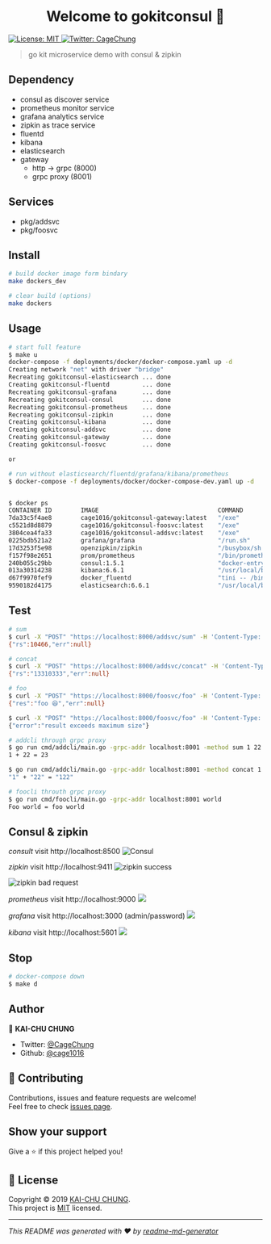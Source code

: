 <h1 align="center">Welcome to gokitconsul 👋</h1>
<p>
  <a href="https://github.com/cage1016/gokitconsul/blob/master/LICENSE">
    <img alt="License: MIT" src="https://img.shields.io/badge/License-MIT-yellow.svg" target="_blank" />
  </a>
  <a href="https://twitter.com/CageChung">
    <img alt="Twitter: CageChung" src="https://img.shields.io/twitter/follow/CageChung.svg?style=social" target="_blank" />
  </a>
</p>

> go kit microservice demo with consul & zipkin

## Dependency

- consul as discover service
- prometheus monitor service
- grafana analytics service
- zipkin as trace service
- fluentd
- kibana
- elasticsearch
- gateway
    - http → grpc (8000)
    - grpc proxy (8001)

## Services

- pkg/addsvc
- pkg/foosvc

## Install

```sh
# build docker image form bindary
make dockers_dev

# clear build (options)
make dockers
```

## Usage

```sh
# start full feature
$ make u
docker-compose -f deployments/docker/docker-compose.yaml up -d
Creating network "net" with driver "bridge"
Recreating gokitconsul-elasticsearch ... done
Creating gokitconsul-fluentd         ... done
Recreating gokitconsul-grafana       ... done
Recreating gokitconsul-consul        ... done
Recreating gokitconsul-prometheus    ... done
Recreating gokitconsul-zipkin        ... done
Creating gokitconsul-kibana          ... done
Creating gokitconsul-addsvc          ... done
Creating gokitconsul-gateway         ... done
Creating gokitconsul-foosvc          ... done

or

# run without elasticsearch/fluentd/grafana/kibana/prometheus
$ docker-compose -f deployments/docker/docker-compose-dev.yaml up -d


$ docker ps
CONTAINER ID        IMAGE                                 COMMAND                  CREATED             STATUS              PORTS                                                                                                            NAMES
7da33c5f4ae8        cage1016/gokitconsul-gateway:latest   "/exe"                   4 seconds ago       Up 3 seconds        0.0.0.0:8000-8001->8000-8001/tcp                                                                                 gokitconsul-gateway
c5521d8d8879        cage1016/gokitconsul-foosvc:latest    "/exe"                   4 seconds ago       Up 3 seconds                                                                                                                         gokitconsul-foosvc
3804cea4fa33        cage1016/gokitconsul-addsvc:latest    "/exe"                   6 seconds ago       Up 4 seconds                                                                                                                         gokitconsul-addsvc
0225bdb521a2        grafana/grafana                       "/run.sh"                8 seconds ago       Up 6 seconds        0.0.0.0:3000->3000/tcp                                                                                           gokitconsul-grafana
17d3253f5e98        openzipkin/zipkin                     "/busybox/sh run.sh"     8 seconds ago       Up 7 seconds        9410/tcp, 0.0.0.0:9411->9411/tcp                                                                                 gokitconsul-zipkin
f157f98e2651        prom/prometheus                       "/bin/prometheus --c…"   8 seconds ago       Up 6 seconds        0.0.0.0:9090->9090/tcp                                                                                           gokitconsul-prometheus
240b055c29bb        consul:1.5.1                          "docker-entrypoint.s…"   8 seconds ago       Up 6 seconds        0.0.0.0:8400->8400/tcp, 8301-8302/udp, 0.0.0.0:8500->8500/tcp, 8300-8302/tcp, 8600/udp, 0.0.0.0:8600->8600/tcp   gokitconsul-consul
013a30314238        kibana:6.6.1                          "/usr/local/bin/kiba…"   8 seconds ago       Up 7 seconds        0.0.0.0:5601->5601/tcp                                                                                           gokitconsul-kibana
d67f9970fef9        docker_fluentd                        "tini -- /bin/entryp…"   9 seconds ago       Up 8 seconds        5140/tcp, 0.0.0.0:24224->24224/tcp, 0.0.0.0:24224->24224/udp                                                     gokitconsul-fluentd
9590182d4175        elasticsearch:6.6.1                   "/usr/local/bin/dock…"   10 seconds ago      Up 9 seconds        0.0.0.0:9200->9200/tcp, 9300/tcp                                                                                 gokitconsul-elasticsearch
```

## Test

```sh
# sum
$ curl -X "POST" "https://localhost:8000/addsvc/sum" -H 'Content-Type: application/json; charset=utf-8' -d $'{ "a": 133, "b": 10333}'
{"rs":10466,"err":null}

# concat
$ curl -X "POST" "https://localhost:8000/addsvc/concat" -H 'Content-Type: application/json; charset=utf-8' -d $'{ "a": "133", "b": "10333"}'
{"rs":"13310333","err":null}

# foo
$ curl -X "POST" "https://localhost:8000/foosvc/foo" -H 'Content-Type: application/json; charset=utf-8' -d $'{ "s": "😆"}'
{"res":"foo 😆","err":null}

$ curl -X "POST" "https://localhost:8000/foosvc/foo" -H 'Content-Type: application/json; charset=utf-8' -d $'{ "s": "hello gokit 😆"}'
{"error":"result exceeds maximum size"}

# addcli through grpc proxy
$ go run cmd/addcli/main.go -grpc-addr localhost:8001 -method sum 1 22
1 + 22 = 23

$ go run cmd/addcli/main.go -grpc-addr localhost:8001 -method concat 1 22
"1" + "22" = "122"

# foocli throuth grpc proxy
$ go run cmd/foocli/main.go -grpc-addr localhost:8001 world
Foo world = foo world
```

## Consul & zipkin

_consult_
visit http://localhost:8500
![Consul](./screenshots/consul.jpg)

_zipkin_
visit http://localhost:9411
![zipkin success](./screenshots/zipkin.jpg)

![zipkin bad request](./screenshots/zipkin2.jpg)

_prometheus_
visit http://localhost:9000
![](./screenshots/prometheus.jpg)

_grafana_
visit http://localhost:3000 (admin/password)
![](./screenshots/grafana.jpg)

_kibana_
visit http://localhost:5601
![](./screenshots/kibana.jpg)

## Stop

```sh
# docker-compose down
$ make d
```

## Author

👤 **KAI-CHU CHUNG**

* Twitter: [@CageChung](https://twitter.com/CageChung)
* Github: [@cage1016](https://github.com/cage1016)

## 🤝 Contributing

Contributions, issues and feature requests are welcome!<br />Feel free to check [issues page](https://github.com/cage1016/gokitconsul/issues).

## Show your support

Give a ⭐️ if this project helped you!

## 📝 License

Copyright © 2019 [KAI-CHU CHUNG](https://github.com/cage1016).<br />
This project is [MIT](https://github.com/cage1016/gokitconsul/blob/master/LICENSE) licensed.

***
_This README was generated with ❤️ by [readme-md-generator](https://github.com/kefranabg/readme-md-generator)_